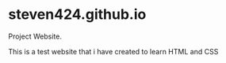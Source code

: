 # steven424.github.io
Project Website.

This is a test website that i have created to learn HTML and CSS 
